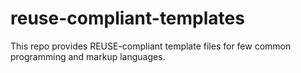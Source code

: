 <!--
SPDX-FileCopyrightText: 2020 Markus Murto <markus.murto@kusochi.eu>

SPDX-License-Identifier: CC0-1.0
-->

# reuse-compliant-templates

This repo provides REUSE-compliant template files for few common programming and markup languages.


